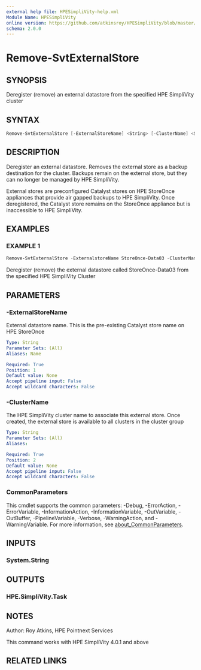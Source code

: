 ```yaml
---
external help file: HPESimpliVity-help.xml
Module Name: HPESimpliVity
online version: https://github.com/atkinsroy/HPESimpliVity/blob/master/docs/Get-SvtDatastoreComputeNode.md
schema: 2.0.0
---
```


# Remove-SvtExternalStore

## SYNOPSIS

Deregister (remove) an external datastore from the specified HPE SimpliVity cluster

## SYNTAX

```PowerShell
Remove-SvtExternalStore [-ExternalStoreName] <String> [-ClusterName] <String> [<CommonParameters>]
```

## DESCRIPTION

Deregister an external datastore. Removes the external store as a backup destination for the cluster.
Backups remain on the external store, but they can no longer be managed by HPE SimpliVity.

External stores are preconfigured Catalyst stores on HPE StoreOnce appliances that provide air gapped backups to HPE SimpliVity. Once deregistered, the Catalyst store remains on the StoreOnce appliance but is inaccessible to HPE SimpliVity.

## EXAMPLES

### EXAMPLE 1

```PowerShell
Remove-SvtExternalStore -ExternalstoreName StoreOnce-Data03 -ClusterName SvtCluster
```

Deregister (remove) the external datastore called StoreOnce-Data03 from the specified HPE SimpliVity Cluster

## PARAMETERS

### -ExternalStoreName

External datastore name. This is the pre-existing Catalyst store name on HPE StoreOnce

```yaml
Type: String
Parameter Sets: (All)
Aliases: Name

Required: True
Position: 1
Default value: None
Accept pipeline input: False
Accept wildcard characters: False
```

### -ClusterName

The HPE SimpliVity cluster name to associate this external store. Once created, the external store is available to all clusters in the cluster group

```yaml
Type: String
Parameter Sets: (All)
Aliases:

Required: True
Position: 2
Default value: None
Accept pipeline input: False
Accept wildcard characters: False
```

### CommonParameters

This cmdlet supports the common parameters: -Debug, -ErrorAction, -ErrorVariable, -InformationAction, -InformationVariable, -OutVariable, -OutBuffer, -PipelineVariable, -Verbose, -WarningAction, and -WarningVariable. For more information, see [about_CommonParameters](http://go.microsoft.com/fwlink/?LinkID=113216).

## INPUTS

### System.String

## OUTPUTS

### HPE.SimpliVity.Task

## NOTES

Author: Roy Atkins, HPE Pointnext Services

This command works with HPE SimpliVity 4.0.1 and above

## RELATED LINKS
